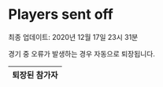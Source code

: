# Players sent off
최종 업데이트: 2020년 12월 17일 23시 31분


경기 중 오류가 발생하는 경우 자동으로 퇴장됩니다.


| 퇴장된 참가자 |
|:---:|